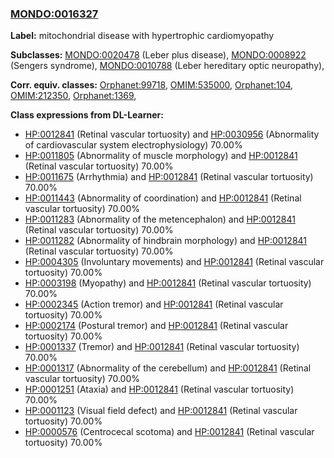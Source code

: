 
### [MONDO:0016327](http://purl.obolibrary.org/obo/MONDO_0016327)
**Label:** mitochondrial disease with hypertrophic cardiomyopathy

**Subclasses:** [MONDO:0020478](http://purl.obolibrary.org/obo/MONDO_0020478) (Leber plus disease), [MONDO:0008922](http://purl.obolibrary.org/obo/MONDO_0008922) (Sengers syndrome), [MONDO:0010788](http://purl.obolibrary.org/obo/MONDO_0010788) (Leber hereditary optic neuropathy), 

**Corr. equiv. classes:** [Orphanet:99718](http://www.orpha.net/ORDO/Orphanet_99718), [OMIM:535000](http://purl.obolibrary.org/obo/OMIM_535000), [Orphanet:104](http://www.orpha.net/ORDO/Orphanet_104), [OMIM:212350](http://purl.obolibrary.org/obo/OMIM_212350), [Orphanet:1369](http://www.orpha.net/ORDO/Orphanet_1369), 

**Class expressions from DL-Learner:**

- [HP:0012841](http://purl.obolibrary.org/obo/HP_0012841) (Retinal vascular tortuosity) and [HP:0030956](http://purl.obolibrary.org/obo/HP_0030956) (Abnormality of cardiovascular system electrophysiology) 70.00%
- [HP:0011805](http://purl.obolibrary.org/obo/HP_0011805) (Abnormality of muscle morphology) and [HP:0012841](http://purl.obolibrary.org/obo/HP_0012841) (Retinal vascular tortuosity) 70.00%
- [HP:0011675](http://purl.obolibrary.org/obo/HP_0011675) (Arrhythmia) and [HP:0012841](http://purl.obolibrary.org/obo/HP_0012841) (Retinal vascular tortuosity) 70.00%
- [HP:0011443](http://purl.obolibrary.org/obo/HP_0011443) (Abnormality of coordination) and [HP:0012841](http://purl.obolibrary.org/obo/HP_0012841) (Retinal vascular tortuosity) 70.00%
- [HP:0011283](http://purl.obolibrary.org/obo/HP_0011283) (Abnormality of the metencephalon) and [HP:0012841](http://purl.obolibrary.org/obo/HP_0012841) (Retinal vascular tortuosity) 70.00%
- [HP:0011282](http://purl.obolibrary.org/obo/HP_0011282) (Abnormality of hindbrain morphology) and [HP:0012841](http://purl.obolibrary.org/obo/HP_0012841) (Retinal vascular tortuosity) 70.00%
- [HP:0004305](http://purl.obolibrary.org/obo/HP_0004305) (Involuntary movements) and [HP:0012841](http://purl.obolibrary.org/obo/HP_0012841) (Retinal vascular tortuosity) 70.00%
- [HP:0003198](http://purl.obolibrary.org/obo/HP_0003198) (Myopathy) and [HP:0012841](http://purl.obolibrary.org/obo/HP_0012841) (Retinal vascular tortuosity) 70.00%
- [HP:0002345](http://purl.obolibrary.org/obo/HP_0002345) (Action tremor) and [HP:0012841](http://purl.obolibrary.org/obo/HP_0012841) (Retinal vascular tortuosity) 70.00%
- [HP:0002174](http://purl.obolibrary.org/obo/HP_0002174) (Postural tremor) and [HP:0012841](http://purl.obolibrary.org/obo/HP_0012841) (Retinal vascular tortuosity) 70.00%
- [HP:0001337](http://purl.obolibrary.org/obo/HP_0001337) (Tremor) and [HP:0012841](http://purl.obolibrary.org/obo/HP_0012841) (Retinal vascular tortuosity) 70.00%
- [HP:0001317](http://purl.obolibrary.org/obo/HP_0001317) (Abnormality of the cerebellum) and [HP:0012841](http://purl.obolibrary.org/obo/HP_0012841) (Retinal vascular tortuosity) 70.00%
- [HP:0001251](http://purl.obolibrary.org/obo/HP_0001251) (Ataxia) and [HP:0012841](http://purl.obolibrary.org/obo/HP_0012841) (Retinal vascular tortuosity) 70.00%
- [HP:0001123](http://purl.obolibrary.org/obo/HP_0001123) (Visual field defect) and [HP:0012841](http://purl.obolibrary.org/obo/HP_0012841) (Retinal vascular tortuosity) 70.00%
- [HP:0000576](http://purl.obolibrary.org/obo/HP_0000576) (Centrocecal scotoma) and [HP:0012841](http://purl.obolibrary.org/obo/HP_0012841) (Retinal vascular tortuosity) 70.00%


